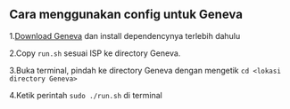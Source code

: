 ## Cara menggunakan config untuk Geneva
1.[Download Geneva](https://github.com/kkevsterrr/geneva) dan install dependencynya terlebih dahulu

2.Copy `run.sh` sesuai ISP ke directory Geneva.

3.Buka terminal, pindah ke directory Geneva dengan mengetik `cd <lokasi directory Geneva>`

4.Ketik perintah `sudo ./run.sh` di terminal

